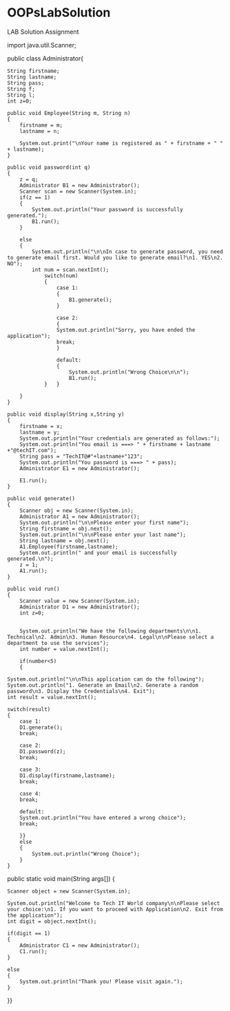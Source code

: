 # OOPsLabSolution
LAB Solution Assignment

import java.util.Scanner;

public class Administrator{
	
	String firstname;
	String lastname;
	String pass;
	String f;
	String l;
	int z=0;
	
	public void Employee(String m, String n)
	{
		firstname = m;
		lastname = n;
		
		System.out.print("\nYour name is registered as " + firstname + " " + lastname);
	}
	
	public void password(int q)
	{
		z = q;
		Administrator B1 = new Administrator();
		Scanner scan = new Scanner(System.in);
		if(z == 1)
		{
			System.out.println("Your password is successfully generated.");
			B1.run();
		}
		
		else
		{
			System.out.println("\n\nIn case to generate password, you need to generate email first. Would you like to generate email?\n1. YES\n2. NO");
			int num = scan.nextInt();
				switch(num)
				{
					case 1:
					{
						B1.generate();
					}
				
					case 2:
					{
					System.out.println("Sorry, you have ended the application");
					break;
					}
					
					default:
					{
						System.out.println("Wrong Choice\n\n");
						B1.run();
				}	}
			
		}
	}
	
	public void display(String x,String y)
	{
		firstname = x;
		lastname = y;
		System.out.println("Your credentials are generated as follows:");
		System.out.println("You email is ===> " + firstname + lastname +"@techIT.com");
		String pass = "TechIT@#"+lastname+"123";
		System.out.println("You password is ===> " + pass);
		Administrator E1 = new Administrator();

		E1.run();
	}
	
	public void generate()
	{
		Scanner obj = new Scanner(System.in);
		Administrator A1 = new Administrator();
		System.out.println("\n\nPlease enter your first name");
		String firstname = obj.next();
		System.out.println("\n\nPlease enter your last name");
		String lastname = obj.next();
		A1.Employee(firstname,lastname);
		System.out.println(" and your email is successfully generated.\n");
		z = 1;
		A1.run();
	}
	
	public void run()
	{
		Scanner value = new Scanner(System.in);
		Administrator D1 = new Administrator();
		int z=0;


		System.out.println("We have the following departments\n\n1. Technical\n2. Admin\n3. Human Resource\n4. Legal\n\nPlease select a department to use the services");
		int number = value.nextInt();
		
		if(number<5)
		{
	
	System.out.println("\n\nThis application can do the following");
	System.out.println("1. Generate an Email\n2. Generate a random password\n3. Display the Credentials\n4. Exit");
	int result = value.nextInt();
	
	switch(result)
	{
		case 1:
		D1.generate();
		break;
		
		case 2:
		D1.password(z);
		break;
		
		case 3:
		D1.display(firstname,lastname);
		break;
		
		case 4:
		break;
		
		default:
		System.out.println("You have entered a wrong choice");
		break;
		
		}}
		else
		{
			System.out.println("Wrong Choice");
		}
	}

		
public static void main(String args[])
{

	Scanner object = new Scanner(System.in);
		
	System.out.println("Welcome to Tech IT World company\n\nPlease select your choice:\n1. If you want to proceed with Application\n2. Exit from the application");
	int digit = object.nextInt();
	
	if(digit == 1)
	{
		Administrator C1 = new Administrator();
		C1.run();
	}
	
	else
	{
		System.out.println("Thank you! Please visit again.");
	}
	
	
}}
